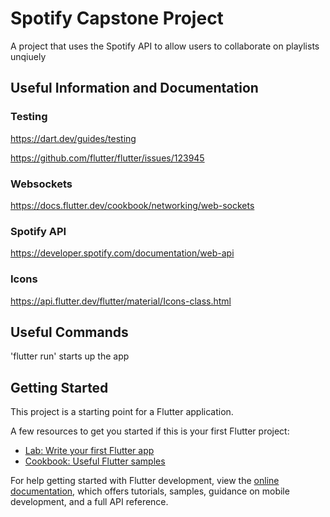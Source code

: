 # Spotify Capstone Project

A project that uses the Spotify API to allow users to collaborate on playlists unqiuely

## Useful Information and Documentation

### Testing

https://dart.dev/guides/testing

https://github.com/flutter/flutter/issues/123945

### Websockets

https://docs.flutter.dev/cookbook/networking/web-sockets

### Spotify API

https://developer.spotify.com/documentation/web-api

### Icons

https://api.flutter.dev/flutter/material/Icons-class.html

## Useful Commands

'flutter run' starts up the app

## Getting Started

This project is a starting point for a Flutter application.

A few resources to get you started if this is your first Flutter project:

- [Lab: Write your first Flutter app](https://docs.flutter.dev/get-started/codelab)
- [Cookbook: Useful Flutter samples](https://docs.flutter.dev/cookbook)

For help getting started with Flutter development, view the
[online documentation](https://docs.flutter.dev/), which offers tutorials,
samples, guidance on mobile development, and a full API reference.
